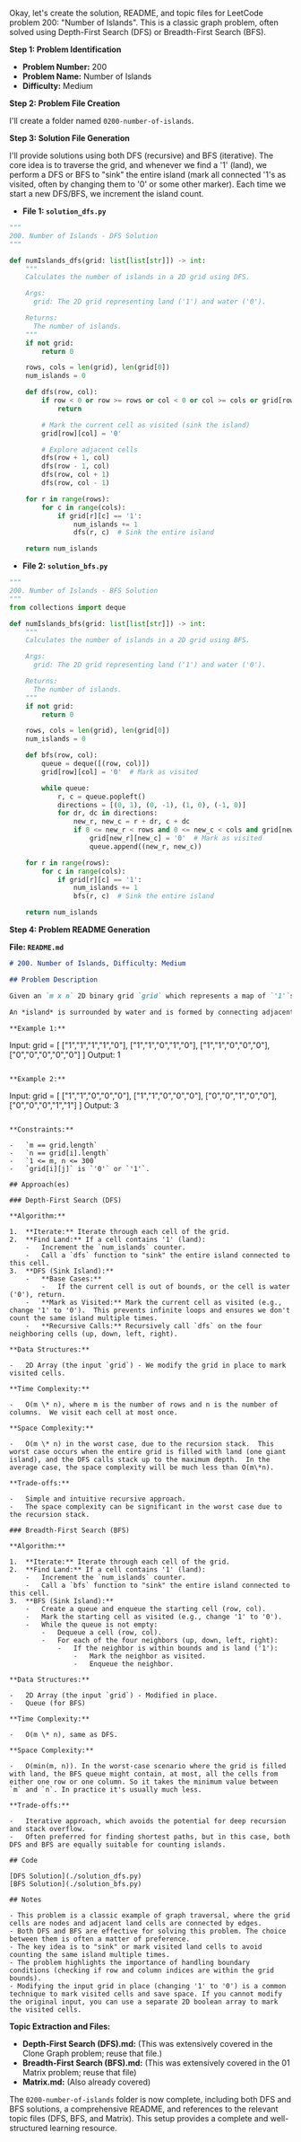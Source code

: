 Okay, let's create the solution, README, and topic files for LeetCode problem 200: "Number of Islands". This is a classic graph problem, often solved using Depth-First Search (DFS) or Breadth-First Search (BFS).

**Step 1: Problem Identification**

*   **Problem Number:** 200
*   **Problem Name:** Number of Islands
*   **Difficulty:** Medium

**Step 2: Problem File Creation**

I'll create a folder named `0200-number-of-islands`.

**Step 3: Solution File Generation**

I'll provide solutions using both DFS (recursive) and BFS (iterative).  The core idea is to traverse the grid, and whenever we find a '1' (land), we perform a DFS or BFS to "sink" the entire island (mark all connected '1's as visited, often by changing them to '0' or some other marker).  Each time we start a new DFS/BFS, we increment the island count.

*   **File 1: `solution_dfs.py`**

```python
"""
200. Number of Islands - DFS Solution
"""

def numIslands_dfs(grid: list[list[str]]) -> int:
    """
    Calculates the number of islands in a 2D grid using DFS.

    Args:
      grid: The 2D grid representing land ('1') and water ('0').

    Returns:
      The number of islands.
    """
    if not grid:
        return 0

    rows, cols = len(grid), len(grid[0])
    num_islands = 0

    def dfs(row, col):
        if row < 0 or row >= rows or col < 0 or col >= cols or grid[row][col] == '0':
            return

        # Mark the current cell as visited (sink the island)
        grid[row][col] = '0'

        # Explore adjacent cells
        dfs(row + 1, col)
        dfs(row - 1, col)
        dfs(row, col + 1)
        dfs(row, col - 1)

    for r in range(rows):
        for c in range(cols):
            if grid[r][c] == '1':
                num_islands += 1
                dfs(r, c)  # Sink the entire island

    return num_islands
```

*   **File 2: `solution_bfs.py`**

```python
"""
200. Number of Islands - BFS Solution
"""
from collections import deque

def numIslands_bfs(grid: list[list[str]]) -> int:
    """
    Calculates the number of islands in a 2D grid using BFS.

    Args:
      grid: The 2D grid representing land ('1') and water ('0').

    Returns:
      The number of islands.
    """
    if not grid:
        return 0

    rows, cols = len(grid), len(grid[0])
    num_islands = 0

    def bfs(row, col):
        queue = deque([(row, col)])
        grid[row][col] = '0'  # Mark as visited

        while queue:
            r, c = queue.popleft()
            directions = [(0, 1), (0, -1), (1, 0), (-1, 0)]
            for dr, dc in directions:
                new_r, new_c = r + dr, c + dc
                if 0 <= new_r < rows and 0 <= new_c < cols and grid[new_r][new_c] == '1':
                    grid[new_r][new_c] = '0'  # Mark as visited
                    queue.append((new_r, new_c))

    for r in range(rows):
        for c in range(cols):
            if grid[r][c] == '1':
                num_islands += 1
                bfs(r, c)  # Sink the entire island

    return num_islands
```

**Step 4: Problem README Generation**

**File: `README.md`**

```markdown
# 200. Number of Islands, Difficulty: Medium

## Problem Description

Given an `m x n` 2D binary grid `grid` which represents a map of `'1'`s (land) and `'0'`s (water), return the *number of islands*.

An *island* is surrounded by water and is formed by connecting adjacent lands horizontally or vertically. You may assume all four edges of the grid are all surrounded by water.

**Example 1:**

```
Input: grid = [
  ["1","1","1","1","0"],
  ["1","1","0","1","0"],
  ["1","1","0","0","0"],
  ["0","0","0","0","0"]
]
Output: 1
```

**Example 2:**

```
Input: grid = [
  ["1","1","0","0","0"],
  ["1","1","0","0","0"],
  ["0","0","1","0","0"],
  ["0","0","0","1","1"]
]
Output: 3
```

**Constraints:**

-   `m == grid.length`
-   `n == grid[i].length`
-   `1 <= m, n <= 300`
-   `grid[i][j]` is `'0'` or `'1'`.

## Approach(es)

### Depth-First Search (DFS)

**Algorithm:**

1.  **Iterate:** Iterate through each cell of the grid.
2.  **Find Land:** If a cell contains '1' (land):
    -   Increment the `num_islands` counter.
    -   Call a `dfs` function to "sink" the entire island connected to this cell.
3.  **DFS (Sink Island):**
    -   **Base Cases:**
        -   If the current cell is out of bounds, or the cell is water ('0'), return.
    -   **Mark as Visited:** Mark the current cell as visited (e.g., change '1' to '0').  This prevents infinite loops and ensures we don't count the same island multiple times.
    -   **Recursive Calls:** Recursively call `dfs` on the four neighboring cells (up, down, left, right).

**Data Structures:**

-   2D Array (the input `grid`) - We modify the grid in place to mark visited cells.

**Time Complexity:**

-   O(m \* n), where m is the number of rows and n is the number of columns.  We visit each cell at most once.

**Space Complexity:**

-   O(m \* n) in the worst case, due to the recursion stack.  This worst case occurs when the entire grid is filled with land (one giant island), and the DFS calls stack up to the maximum depth.  In the average case, the space complexity will be much less than O(m\*n).

**Trade-offs:**

-   Simple and intuitive recursive approach.
-   The space complexity can be significant in the worst case due to the recursion stack.

### Breadth-First Search (BFS)

**Algorithm:**

1.  **Iterate:** Iterate through each cell of the grid.
2.  **Find Land:** If a cell contains '1' (land):
    -   Increment the `num_islands` counter.
    -   Call a `bfs` function to "sink" the entire island connected to this cell.
3.  **BFS (Sink Island):**
    -   Create a queue and enqueue the starting cell (row, col).
    -   Mark the starting cell as visited (e.g., change '1' to '0').
    -   While the queue is not empty:
        -   Dequeue a cell (row, col).
        -   For each of the four neighbors (up, down, left, right):
            -   If the neighbor is within bounds and is land ('1'):
                -   Mark the neighbor as visited.
                -   Enqueue the neighbor.

**Data Structures:**

-   2D Array (the input `grid`) - Modified in place.
-   Queue (for BFS)

**Time Complexity:**

-   O(m \* n), same as DFS.

**Space Complexity:**

-   O(min(m, n)). In the worst-case scenario where the grid is filled with land, the BFS queue might contain, at most, all the cells from either one row or one column. So it takes the minimum value between `m` and `n`. In practice it's usually much less.

**Trade-offs:**

-   Iterative approach, which avoids the potential for deep recursion and stack overflow.
-   Often preferred for finding shortest paths, but in this case, both DFS and BFS are equally suitable for counting islands.

## Code

[DFS Solution](./solution_dfs.py)
[BFS Solution](./solution_bfs.py)

## Notes

- This problem is a classic example of graph traversal, where the grid cells are nodes and adjacent land cells are connected by edges.
- Both DFS and BFS are effective for solving this problem. The choice between them is often a matter of preference.
- The key idea is to "sink" or mark visited land cells to avoid counting the same island multiple times.
- The problem highlights the importance of handling boundary conditions (checking if row and column indices are within the grid bounds).
- Modifying the input grid in place (changing '1' to '0') is a common technique to mark visited cells and save space. If you cannot modify the original input, you can use a separate 2D boolean array to mark the visited cells.
```

**Topic Extraction and Files:**

*   **Depth-First Search (DFS).md:** (This was extensively covered in the Clone Graph problem; reuse that file.)
*   **Breadth-First Search (BFS).md:** (This was extensively covered in the 01 Matrix problem; reuse that file)
* **Matrix.md:** (Also already covered)

The `0200-number-of-islands` folder is now complete, including both DFS and BFS solutions, a comprehensive README, and references to the relevant topic files (DFS, BFS, and Matrix). This setup provides a complete and well-structured learning resource.
